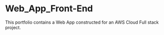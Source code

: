 # Web_App_Front-End
This portfolio contains a Web App constructed for an AWS Cloud Full stack project.
